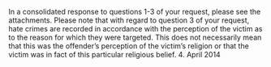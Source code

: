 In a consolidated response to questions 1-3 of your request, please see the attachments.
Please note that with regard to question 3 of your request, hate crimes are recorded in accordance with the perception of the victim as to the reason for which they were targeted. This does not necessarily mean that this was the offender’s perception of the victim’s religion or that the victim was in fact of this particular religious belief.
4. April 2014
